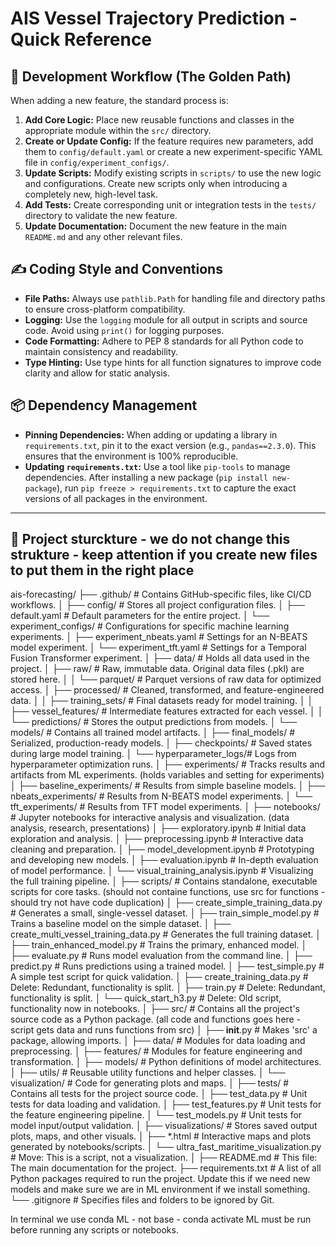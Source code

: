 # AIS Vessel Trajectory Prediction - Quick Reference

## 🎯 Development Workflow (The Golden Path)
When adding a new feature, the standard process is:
1.  **Add Core Logic:** Place new reusable functions and classes in the appropriate module within the `src/` directory.
2.  **Create or Update Config:** If the feature requires new parameters, add them to `config/default.yaml` or create a new experiment-specific YAML file in `config/experiment_configs/`.
3.  **Update Scripts:** Modify existing scripts in `scripts/` to use the new logic and configurations. Create new scripts only when introducing a completely new, high-level task.
4.  **Add Tests:** Create corresponding unit or integration tests in the `tests/` directory to validate the new feature.
5.  **Update Documentation:** Document the new feature in the main `README.md` and any other relevant files.

## ✍️ Coding Style and Conventions
- **File Paths:** Always use `pathlib.Path` for handling file and directory paths to ensure cross-platform compatibility.
- **Logging:** Use the `logging` module for all output in scripts and source code. Avoid using `print()` for logging purposes.
- **Code Formatting:** Adhere to PEP 8 standards for all Python code to maintain consistency and readability.
- **Type Hinting:** Use type hints for all function signatures to improve code clarity and allow for static analysis.

## 📦 Dependency Management
- **Pinning Dependencies:** When adding or updating a library in `requirements.txt`, pin it to the exact version (e.g., `pandas==2.3.0`). This ensures that the environment is 100% reproducible.
- **Updating `requirements.txt`:** Use a tool like `pip-tools` to manage dependencies. After installing a new package (`pip install new-package`), run `pip freeze > requirements.txt` to capture the exact versions of all packages in the environment.

---

## 📁 Project sturckture - we do not change this strukture - keep attention if you create new files to put them in the right place
ais-forecasting/
├── .github/                    # Contains GitHub-specific files, like CI/CD workflows.
│
├── config/                     # Stores all project configuration files.
│   ├── default.yaml            # Default parameters for the entire project.
│   └── experiment_configs/     # Configurations for specific machine learning experiments.
│       ├── experiment_nbeats.yaml # Settings for an N-BEATS model experiment.
│       └── experiment_tft.yaml    # Settings for a Temporal Fusion Transformer experiment.
│
├── data/                       # Holds all data used in the project.
│   ├── raw/                    # Raw, immutable data. Original data files (.pkl) are stored here.
│   │   └── parquet/            # Parquet versions of raw data for optimized access.
│   ├── processed/              # Cleaned, transformed, and feature-engineered data.
│   │   ├── training_sets/      # Final datasets ready for model training.
│   │   ├── vessel_features/    # Intermediate features extracted for each vessel.
│   │   └── predictions/        # Stores the output predictions from models.
│   └── models/                 # Contains all trained model artifacts.
│       ├── final_models/       # Serialized, production-ready models.
│       ├── checkpoints/        # Saved states during large model training.
│       └── hyperparameter_logs/# Logs from hyperparameter optimization runs.
│
├── experiments/                # Tracks results and artifacts from ML experiments. (holds variables and setting for experiments)
│   ├── baseline_experiments/   # Results from simple baseline models.
│   ├── nbeats_experiments/     # Results from N-BEATS model experiments.
│   └── tft_experiments/        # Results from TFT model experiments.
│
├── notebooks/                  # Jupyter notebooks for interactive analysis and visualization. (data analysis, research, presentations)
│   ├── exploratory.ipynb       # Initial data exploration and analysis.
│   ├── preprocessing.ipynb     # Interactive data cleaning and preparation.
│   ├── model_development.ipynb # Prototyping and developing new models.
│   ├── evaluation.ipynb        # In-depth evaluation of model performance.
│   └── visual_training_analysis.ipynb # Visualizing the full training pipeline.
│
├── scripts/                    # Contains standalone, executable scripts for core tasks. (should not containe functions, use src for functions - should try not have code duplication)
│   ├── create_simple_training_data.py # Generates a small, single-vessel dataset.
│   ├── train_simple_model.py   # Trains a baseline model on the simple dataset.
│   ├── create_multi_vessel_training_data.py # Generates the full training dataset.
│   ├── train_enhanced_model.py # Trains the primary, enhanced model.
│   ├── evaluate.py             # Runs model evaluation from the command line.
│   ├── predict.py              # Runs predictions using a trained model.
│   ├── test_simple.py          # A simple test script for quick validation.
│   ├── create_training_data.py # Delete: Redundant, functionality is split.
│   ├── train.py                # Delete: Redundant, functionality is split.
│   └── quick_start_h3.py       # Delete: Old script, functionality now in notebooks.
│
├── src/                        # Contains all the project's source code as a Python package. (all code and functions goes here - script gets data and runs functions from src)
│   ├── __init__.py             # Makes 'src' a package, allowing imports.
│   ├── data/                   # Modules for data loading and preprocessing.
│   ├── features/               # Modules for feature engineering and transformation.
│   ├── models/                 # Python definitions of model architectures.
│   ├── utils/                  # Reusable utility functions and helper classes.
│   └── visualization/          # Code for generating plots and maps.
│
├── tests/                      # Contains all tests for the project source code.
│   ├── test_data.py            # Unit tests for data loading and validation.
│   ├── test_features.py        # Unit tests for the feature engineering pipeline.
│   └── test_models.py          # Unit tests for model input/output validation.
│
├── visualizations/             # Stores saved output plots, maps, and other visuals.
│   ├── *.html                  # Interactive maps and plots generated by notebooks/scripts.
│   └── ultra_fast_maritime_visualization.py # Move: This is a script, not a visualization.
│
├── README.md                   # This file: The main documentation for the project.
├── requirements.txt            # A list of all Python packages required to run the project. Update this if we need new models and make sure we are in ML environment if we install something.
└── .gitignore                  # Specifies files and folders to be ignored by Git.


In terminal we use conda ML - not base - conda activate ML must be run before running any scripts or notebooks.
